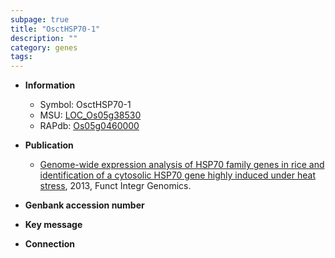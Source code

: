 ```yaml
---
subpage: true
title: "OsctHSP70-1"
description: ""
category: genes
tags: 
---
```


* **Information**  
    + Symbol: OsctHSP70-1  
    + MSU: [LOC_Os05g38530](http://rice.plantbiology.msu.edu/cgi-bin/ORF_infopage.cgi?orf=LOC_Os05g38530)  
    + RAPdb: [Os05g0460000](http://rapdb.dna.affrc.go.jp/viewer/gbrowse_details/irgsp1?name=Os05g0460000)  

* **Publication**  
    + [Genome-wide expression analysis of HSP70 family genes in rice and identification of a cytosolic HSP70 gene highly induced under heat stress](http://www.ncbi.nlm.nih.gov/pubmed?term=Genome-wide+expression+analysis+of+HSP70+family+genes+in+rice+and+identification+of+a+cytosolic+HSP70+gene+highly+induced+under+heat+stress%5BTitle%5D), 2013, Funct Integr Genomics.

* **Genbank accession number**  

* **Key message**  

* **Connection**  



